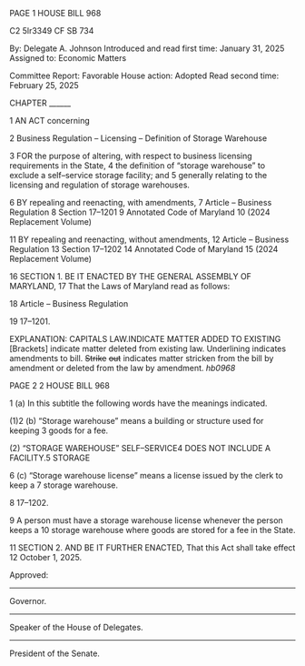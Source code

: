PAGE 1
HOUSE BILL 968

C2 5lr3349
CF SB 734

By: Delegate A. Johnson
Introduced and read first time: January 31, 2025
Assigned to: Economic Matters

Committee Report: Favorable
House action: Adopted
Read second time: February 25, 2025

CHAPTER ______

1 AN ACT concerning

2 Business Regulation – Licensing – Definition of Storage Warehouse

3 FOR the purpose of altering, with respect to business licensing requirements in the State,
4 the definition of “storage warehouse” to exclude a self–service storage facility; and
5 generally relating to the licensing and regulation of storage warehouses.

6 BY repealing and reenacting, with amendments,
7 Article – Business Regulation
8 Section 17–1201
9 Annotated Code of Maryland
10 (2024 Replacement Volume)

11 BY repealing and reenacting, without amendments,
12 Article – Business Regulation
13 Section 17–1202
14 Annotated Code of Maryland
15 (2024 Replacement Volume)

16 SECTION 1. BE IT ENACTED BY THE GENERAL ASSEMBLY OF MARYLAND,
17 That the Laws of Maryland read as follows:

18 Article – Business Regulation

19 17–1201.

EXPLANATION: CAPITALS LAW.INDICATE MATTER ADDED TO EXISTING
[Brackets] indicate matter deleted from existing law.
Underlining indicates amendments to bill.
~~Strike~~ ~~out~~ indicates matter stricken from the bill by amendment or deleted from the law by
amendment. *hb0968*

PAGE 2
2 HOUSE BILL 968

1 (a) In this subtitle the following words have the meanings indicated.

(1)2 (b) “Storage warehouse” means a building or structure used for keeping
3 goods for a fee.

(2) “STORAGE WAREHOUSE” SELF–SERVICE4 DOES NOT INCLUDE A
FACILITY.5 STORAGE

6 (c) “Storage warehouse license” means a license issued by the clerk to keep a
7 storage warehouse.

8 17–1202.

9 A person must have a storage warehouse license whenever the person keeps a
10 storage warehouse where goods are stored for a fee in the State.

11 SECTION 2. AND BE IT FURTHER ENACTED, That this Act shall take effect
12 October 1, 2025.

Approved:

________________________________________________________________________________
Governor.

________________________________________________________________________________
Speaker of the House of Delegates.

________________________________________________________________________________
President of the Senate.